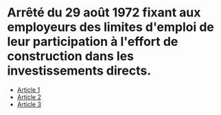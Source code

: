 # Arrêté du 29 août 1972 fixant aux employeurs des limites d'emploi de leur participation à l'effort de construction dans les investissements directs.

- [Article 1](article-1.md)
- [Article 2](article-2.md)
- [Article 3](article-3.md)

